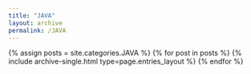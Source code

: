 ```yaml
---
title: "JAVA"
layout: archive
permalink: /JAVA
---
```



{% assign posts = site.categories.JAVA %}
{% for post in posts %} {% include archive-single.html type=page.entries_layout %} {% endfor %}